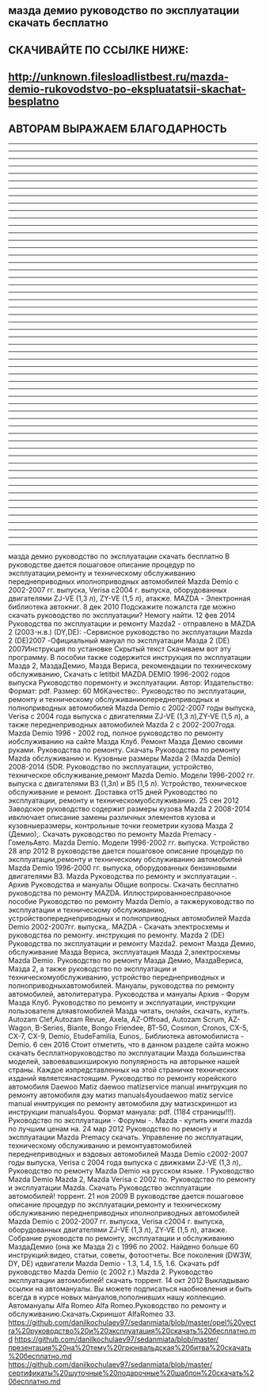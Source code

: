 мазда демио руководство по эксплуатации скачать бесплатно
--------------------------------------------------
СКАЧИВАЙТЕ ПО ССЫЛКЕ НИЖЕ:
--------------------------------------------------
http://unknown.filesloadlistbest.ru/mazda-demio-rukovodstvo-po-ekspluatatsii-skachat-besplatno
--------------------------------------------------
АВТОРАМ ВЫРАЖАЕМ БЛАГОДАРНОСТЬ
--------------------------------------------------
--------------------------------------------------
--------------------------------------------------
--------------------------------------------------
--------------------------------------------------
--------------------------------------------------
--------------------------------------------------
--------------------------------------------------
--------------------------------------------------
--------------------------------------------------
--------------------------------------------------
--------------------------------------------------
--------------------------------------------------
--------------------------------------------------
--------------------------------------------------
--------------------------------------------------
--------------------------------------------------
--------------------------------------------------
--------------------------------------------------
--------------------------------------------------
--------------------------------------------------
--------------------------------------------------
--------------------------------------------------
--------------------------------------------------
--------------------------------------------------
--------------------------------------------------
--------------------------------------------------
--------------------------------------------------
--------------------------------------------------
--------------------------------------------------
--------------------------------------------------
--------------------------------------------------
--------------------------------------------------
--------------------------------------------------
--------------------------------------------------
--------------------------------------------------
--------------------------------------------------
--------------------------------------------------
--------------------------------------------------
--------------------------------------------------
--------------------------------------------------
--------------------------------------------------
--------------------------------------------------
--------------------------------------------------
--------------------------------------------------
--------------------------------------------------
--------------------------------------------------
--------------------------------------------------
--------------------------------------------------
--------------------------------------------------
--------------------------------------------------
--------------------------------------------------
--------------------------------------------------
--------------------------------------------------
--------------------------------------------------
--------------------------------------------------
мазда демио руководство по эксплуатации скачать бесплатно В руководстве дается пошаговое описание процедур по эксплуатации,ремонту и техническому обслуживанию переднеприводных иполноприводных автомобилей Mazda Demio c 2002-2007 гг. выпуска, Verisa с2004 г. выпуска, оборудованных двигателями ZJ-VE (1,3 л), ZY-VE (1,5 л), атакже. MAZDA - Электронная библиотека автокниг. 8 дек 2010  Подскажите пожалста где можно скачать руководство по эксплуатации? Немогу найти. 12 фев 2014  Руководства по эксплуатации и ремонту Mazda2 - отправлено в MAZDA 2 (2003-н.в.) (DY,DE): -Сервисное руководство по эксплуатации Mazda 2 (DE)2007 -Официальный мануал по эксплуатации Мазда 2 (DE) 2007Инструкция по установке Скрытый текст Скачиваем вот эту программу. В пособии также содержится инструкция по эксплуатации Мазда 2, МаздаДемио, Мазда Вериса, рекомендации по техническому обслуживанию, Скачать c letitbit MAZDA DEMIO 1996-2002 годов выпуска Руководство поремонту и эксплуатации. Автор: Издательство: Формат: pdf. Размер: 60 МбКачество:. Руководство по эксплуатации, ремонту и техническому обслуживаниюпереднеприводных и полноприводных автомобилей Mazda Demio c 2002-2007 годы выпуска, Verisa с 2004 года выпуска с двигателями ZJ-VE (1,3 л),ZY-VE (1,5 л), а также переднеприводных автомобилей Mazda 2 c 2002-2007года. Mazda Demio 1996 - 2002 год, полное руководство по ремонту иобслуживанию на сайте Мазда Клуб. Ремонт Мазда Демио своими руками. Руководства по ремонту. Скачать Руководства по ремонту Mazda обслуживанию и. Кузовные размеры Mazda 2 (Mazda Demio) 2008-2014 (5DR. Руководство по эксплуатации, устройство, техническое обслуживание,ремонт  Mazda Demio. Модели 1996-2002 гг. выпуска с двигателями В3 (1,3л) и В5 (1,5 л). Устройство, техническое обслуживание и ремонт. Доставка от15 дней  Руководство по эксплуатации, ремонту и техническомуобслуживанию. 25 сен 2012  Заводское руководство содержит размеры кузова Mazda 2 2008-2014 ивключает описание замены различных элементов кузова и кузовныеразмеры, контрольные точки геометрии кузова Мазда 2 (Демио),. Скачать руководство по ремонту Mazda Premacy - ГомельАвто. Mazda Demio. Модели 1996-2002 гг. выпуска. Устройство
28 апр 2012  В руководстве дается пошаговое описание процедур по эксплуатации,ремонту и техническому обслуживанию автомобилей Mazda Demio 1996-2000 гг. выпуска, оборудованных бензиновыми двигателями В3. Mazda Руководства по ремонту и эксплуатации -. Архив Руководства и мануалы Общие вопросы. Скачать бесплатно руководства по ремонту MAZDA.  Иллюстрированноесправочное пособие Руководство по ремонту Mazda Demio, а такжеруководство по эксплуатации и техническому обслуживанию, устройствопереднеприводных и полноприводных автомобилей Mazda Demio 2002-2007гг. выпуска,. MAZDA - Скачать электросхемы и руководства по ремонту. инструкция по ремонту. Mazda 2 (DE) Руководства по эксплуатации и ремонту Mazda2. ремонт Мазда Демио, обслуживание Мазда Вериса, эксплуатация Мазда 2,электросхемы Mazda Demio. Руководство по ремонту Мазда Демио, МаздаВериса, Мазда 2, а также руководство по эксплуатации и техническомуобслуживанию, устройство переднеприводных и полноприводныхавтомобилей. Мануалы, руководства по ремонту автомобилей, автолитература. Руководства и мануалы Архив - Форум Мазда Клуб. Руководство по ремонту и эксплуатации, инструкции пользователя дляавтомобилей Мазда читать, онлайн, скачать, купить.  Autozam Clef,Autozam Revue, Axela, AZ-Offroad, Autozam Scrum, AZ-Wagon, B-Series, Biante, Bongo Friendee, BT-50, Cosmon, Cronos, CX-5, CX-7, CX-9, Demio, EtudeFamilia, Eunos,. Библиотека автомобилиста - Demio. 6 сен 2016  Стоит отметить, что в данном разделе сайта можно скачать бесплатноруководство по эксплуатации Мазда большинства моделей, завоевавшихширокую популярность на авторынке нашей страны. Каждое изпредставленных на этой страничке технических изданий являетсянастоящим. Руководство по ремонту корейского автомобиля Daewoo Matiz daewoo matizservice manual инмтрукция по ремонту автомобиля дэу матиз manuals4youdaewoo matiz service manual инмтрукция по ремонту автомобиля дэу матизскриншот из инструкции manuals4you. Формат мануала: pdf. (1184 страницы!!!).
Руководство по эксплуатации - Форумы -. Mazda - купить книги mazda по лучшим ценам на. 24 мар 2012  Руководство по ремонту и эксплуатации Mazda Premacy скачать. Управление по эксплуатации, техническому обслуживанию и ремонтуавтомобилей переднеприводных и вэдовых автомобилей Мазда Demio c2002-2007 годы выпуска, Verisa с 2004 года выпуска с движками ZJ-VE (1,3 л),. Руководство по ремонту Mazda Demio на русском языке. ! Руководство Mazda Demio  Mazda 2, Mazda Verisa с 2002 по. Руководство по ремонту и эксплуатации Mazda. Скачать Руководство эксплуатации автомобилей! торрент. 21 ноя 2009  В руководстве дается пошаговое описание процедур по эксплуатации,ремонту и техническому обслуживанию переднеприводных иполноприводных автомобилей Mazda Demio c 2002-2007 гг. выпуска, Verisa с2004 г. выпуска, оборудованных двигателями ZJ-VE (1,3 л), ZY-VE (1,5 л), атакже. Собрание руководств по ремонту, эксплуатации и обслуживанию МаздаДемио (она же Мазда 2) с 1996 по 2002. Найдено больше 60 инструкций:видео, статьи, советы, фотоотчеты. Все поколения (DW3W, DY, DE) идвигатели Mazda Demio - 1.3, 1.4, 1.5, 1.6. Скачать pdf руководство Mazda Demio (с 2002 г.)  Mazda 2. Руководство эксплуатации автомобилей! скачать торрент. 14 окт 2012  Выкладываю ссылки на автомануалы. Вы можете подписаться наобновления  и быть всегда в курсе новых мануалов,пополнивших нашу коллекцию. Автомануалы Alfa Romeo Alfa Romeo.Руководство по ремонту и обслуживанию.Скачать.Cкриншот AlfaRomeo 33.
https://github.com/danilkochulaev97/sedanmiata/blob/master/opel%20vectra%20руководство%20и%20эксплуатация%20скачать%20бесплатно.md
https://github.com/danilkochulaev97/sedanmiata/blob/master/презентация%20на%20тему%20грюнвальдская%20битва%20скачать%20бесплатно.md
https://github.com/danilkochulaev97/sedanmiata/blob/master/сертификаты%20шуточные%20подарочные%20шаблон%20скачать%20бесплатно.md